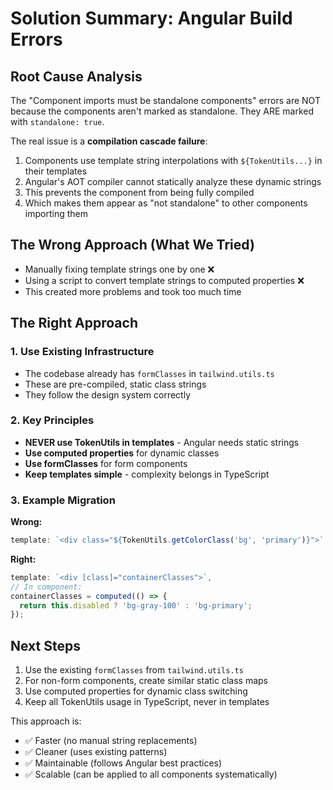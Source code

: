 # Solution Summary: Angular Build Errors

## Root Cause Analysis

The "Component imports must be standalone components" errors are NOT because the components aren't marked as standalone. They ARE marked with `standalone: true`.

The real issue is a **compilation cascade failure**:

1. Components use template string interpolations with `${TokenUtils...}` in their templates
2. Angular's AOT compiler cannot statically analyze these dynamic strings
3. This prevents the component from being fully compiled
4. Which makes them appear as "not standalone" to other components importing them

## The Wrong Approach (What We Tried)

- Manually fixing template strings one by one ❌
- Using a script to convert template strings to computed properties ❌
- This created more problems and took too much time

## The Right Approach

### 1. Use Existing Infrastructure
- The codebase already has `formClasses` in `tailwind.utils.ts` 
- These are pre-compiled, static class strings
- They follow the design system correctly

### 2. Key Principles
- **NEVER use TokenUtils in templates** - Angular needs static strings
- **Use computed properties** for dynamic classes
- **Use formClasses** for form components
- **Keep templates simple** - complexity belongs in TypeScript

### 3. Example Migration

**Wrong:**
```typescript
template: `<div class="${TokenUtils.getColorClass('bg', 'primary')}">`
```

**Right:**
```typescript
template: `<div [class]="containerClasses">`,
// In component:
containerClasses = computed(() => {
  return this.disabled ? 'bg-gray-100' : 'bg-primary';
});
```

## Next Steps

1. Use the existing `formClasses` from `tailwind.utils.ts`
2. For non-form components, create similar static class maps
3. Use computed properties for dynamic class switching
4. Keep all TokenUtils usage in TypeScript, never in templates

This approach is:
- ✅ Faster (no manual string replacements)
- ✅ Cleaner (uses existing patterns)
- ✅ Maintainable (follows Angular best practices)
- ✅ Scalable (can be applied to all components systematically)